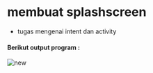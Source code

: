 

# membuat splashscreen
- tugas mengenai intent dan activity


#### Berikut output program :


![new](https://github.com/adam-webdev/android-project/assets/75572469/c138fc24-0591-4e6d-8ea6-ef67c5b70f1f)
